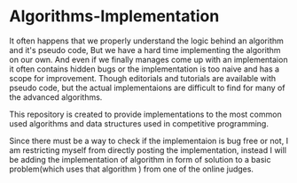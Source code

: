 # Algorithms-Implementation

It often happens that we properly understand the logic behind an algorithm and it's pseudo code, But we have a hard time implementing the algorithm on our own. And even if we finally manages come up with an implementaion it often contains hidden bugs or the implementation is too naive and has a  scope for improvement. Though editorials and tutorials are available with pseudo code, but the actual implementaions are difficult to find for many of the advanced algorithms.

This repository is created to provide implementations to the most common used algorithms and data structures used in competitive programming. 

Since there must be a way to check if the implementaion is bug free or not, I am restricting myself from directly posting the implementation, instead I will be adding the implementation of algorithm in form of solution to a basic problem(which uses that algorithm ) from one of the online judges.


